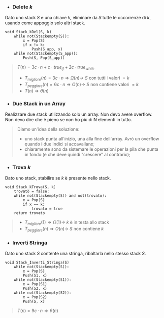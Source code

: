 - ### Delete $k$
Dato uno stack $S$ e una chiave $k$, eliminare da $S$ tutte le occorrenze di $k$, usando come appoggio solo altri stack.
``` Pseudocodice TI:"Push" "FOLD"
void Stack_kDel(S, k)
	while not(Stackempty(S)):
		x = Pop(S)
		if x != k:
			Push(S_app, x)
	while not(Stackempty(S_app)):
		Push(S, Pop(S_app))
```

>$T(n)=3c·n + c·true_{if}+2c·true_{while}$
>- $T_{migliore}(n) = 3c·n \Rightarrow Ω(n) \rightarrow$ $S$ con tutti i valori $=k$
>- $T_{peggiore}(n) = 6c·n \Rightarrow O(n) \rightarrow$ $S$ non contiene valori $=k$
>- $T(n) \Rightarrow θ(n)$

- ### Due Stack in un Array
Realizzare due stack utilizzando solo un array. Non devo avere overflow. Non devo dire che è pieno se non ho più di N elementi in tutto.

>Diamo un'idea della soluzione:
>- uno stack punta all'inizio, una alla fine dell'array. Avrò un overflow quando i due indici si accavallano;
>- chiaramente sono da sistemare le operazioni per la pila che punta in fondo (e che deve quindi "crescere" al contrario);

- ### Trova $k$
Dato uno stack, stabilire se $k$ è presente nello stack.
``` Pseudocodice TI:"Push" "FOLD"
void Stack_kTrova(S, k)
	trovato = false:
	while not(Stackempty(S)) and not(trovato):
		x = Pop(S)
		if x == k:
			trovato = true
	return trovato
```

>- $T_{migliore}(1) \Rightarrow Ω(1) \rightarrow$ $k$ è in testa allo stack
>- $T_{peggiore}(n) \Rightarrow O(n) \rightarrow$ $S$ non contiene $k$

- ### Inverti Stringa
Dato uno stack $S$ contente una stringa, ribaltarla nello stesso stack $S$.

``` Pseudocodice TI:"Stack_Inverti_Stringa" "FOLD"
void Stack_Inverti_Stringa(S)
	while not(Stackempty(S)):
		x = Pop(S)
		Push(S1, x)
	while not(Stackempty(S1)):
		x = Pop(S1)
		Push(S2, x)
	while not(Stackempty(S2)):
		x = Pop(S2)
		Push(S, x)
```

>$T(n)=9c·n \Rightarrow θ(n)$ 

